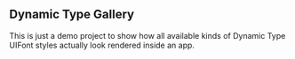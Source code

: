 ## Dynamic Type Gallery

This is just a demo project to show how all available kinds of Dynamic Type UIFont styles actually look rendered inside an app.
